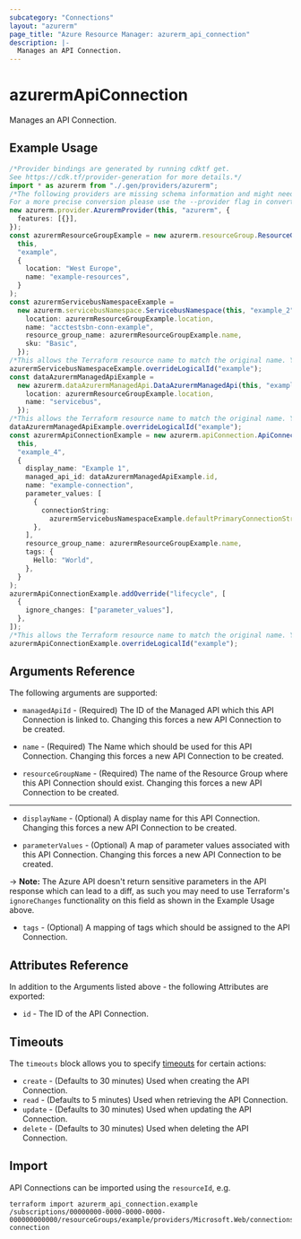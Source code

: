 ```yaml
---
subcategory: "Connections"
layout: "azurerm"
page_title: "Azure Resource Manager: azurerm_api_connection"
description: |-
  Manages an API Connection.
---
```


# azurermApiConnection

Manages an API Connection.

## Example Usage

```typescript
/*Provider bindings are generated by running cdktf get.
See https://cdk.tf/provider-generation for more details.*/
import * as azurerm from "./.gen/providers/azurerm";
/*The following providers are missing schema information and might need manual adjustments to synthesize correctly: azurerm.
For a more precise conversion please use the --provider flag in convert.*/
new azurerm.provider.AzurermProvider(this, "azurerm", {
  features: [{}],
});
const azurermResourceGroupExample = new azurerm.resourceGroup.ResourceGroup(
  this,
  "example",
  {
    location: "West Europe",
    name: "example-resources",
  }
);
const azurermServicebusNamespaceExample =
  new azurerm.servicebusNamespace.ServicebusNamespace(this, "example_2", {
    location: azurermResourceGroupExample.location,
    name: "acctestsbn-conn-example",
    resource_group_name: azurermResourceGroupExample.name,
    sku: "Basic",
  });
/*This allows the Terraform resource name to match the original name. You can remove the call if you don't need them to match.*/
azurermServicebusNamespaceExample.overrideLogicalId("example");
const dataAzurermManagedApiExample =
  new azurerm.dataAzurermManagedApi.DataAzurermManagedApi(this, "example_3", {
    location: azurermResourceGroupExample.location,
    name: "servicebus",
  });
/*This allows the Terraform resource name to match the original name. You can remove the call if you don't need them to match.*/
dataAzurermManagedApiExample.overrideLogicalId("example");
const azurermApiConnectionExample = new azurerm.apiConnection.ApiConnection(
  this,
  "example_4",
  {
    display_name: "Example 1",
    managed_api_id: dataAzurermManagedApiExample.id,
    name: "example-connection",
    parameter_values: [
      {
        connectionString:
          azurermServicebusNamespaceExample.defaultPrimaryConnectionString,
      },
    ],
    resource_group_name: azurermResourceGroupExample.name,
    tags: {
      Hello: "World",
    },
  }
);
azurermApiConnectionExample.addOverride("lifecycle", [
  {
    ignore_changes: ["parameter_values"],
  },
]);
/*This allows the Terraform resource name to match the original name. You can remove the call if you don't need them to match.*/
azurermApiConnectionExample.overrideLogicalId("example");

```

## Arguments Reference

The following arguments are supported:

*   `managedApiId` - (Required) The ID of the Managed API which this API Connection is linked to. Changing this forces a new API Connection to be created.

*   `name` - (Required) The Name which should be used for this API Connection. Changing this forces a new API Connection to be created.

*   `resourceGroupName` - (Required) The name of the Resource Group where this API Connection should exist. Changing this forces a new API Connection to be created.

***

*   `displayName` - (Optional) A display name for this API Connection. Changing this forces a new API Connection to be created.

*   `parameterValues` - (Optional) A map of parameter values associated with this API Connection. Changing this forces a new API Connection to be created.

\-> **Note:** The Azure API doesn't return sensitive parameters in the API response which can lead to a diff, as such you may need to use Terraform's `ignoreChanges` functionality on this field as shown in the Example Usage above.

* `tags` - (Optional) A mapping of tags which should be assigned to the API Connection.

## Attributes Reference

In addition to the Arguments listed above - the following Attributes are exported:

* `id` - The ID of the API Connection.

## Timeouts

The `timeouts` block allows you to specify [timeouts](https://www.terraform.io/language/resources/syntax#operation-timeouts) for certain actions:

* `create` - (Defaults to 30 minutes) Used when creating the API Connection.
* `read` - (Defaults to 5 minutes) Used when retrieving the API Connection.
* `update` - (Defaults to 30 minutes) Used when updating the API Connection.
* `delete` - (Defaults to 30 minutes) Used when deleting the API Connection.

## Import

API Connections can be imported using the `resourceId`, e.g.

```console
terraform import azurerm_api_connection.example /subscriptions/00000000-0000-0000-0000-000000000000/resourceGroups/example/providers/Microsoft.Web/connections/example-connection
```
